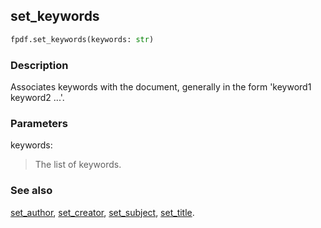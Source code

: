## set_keywords ##

```python
fpdf.set_keywords(keywords: str)
```
### Description ###

Associates keywords with the document, generally in the form 'keyword1 keyword2 ...'.

### Parameters ###

keywords:
> The list of keywords.

### See also ###

[set_author](set_author.md), [set_creator](set_creator.md), [set_subject](set_subject.md), [set_title](set_title.md).
